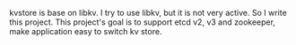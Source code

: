 kvstore is base on libkv. I try to use libkv, but it is not very active. So I write this project. This project's goal is to support etcd v2, v3 and zookeeper, make application easy to switch kv store.
